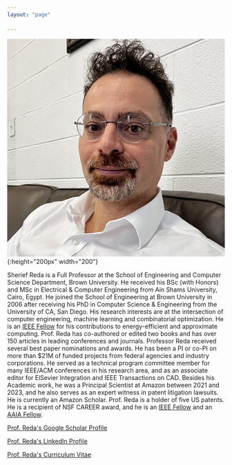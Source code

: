 ```yaml
---
layout: "page"

---
```




![](/members/sreda_mini.jpg){:height="200px" width="200"} 


Sherief Reda is a Full Professor at the School of Engineering and Computer Science Department, Brown University. He received his BSc (with Honors) and MSc in Electrical & Computer Engineering from Ain Shams University, Cairo, Egypt. He joined the School of Engineering at Brown University in 2006 after receiving his PhD in Computer Science & Engineering from the University of CA, San Diego. His research interests are at the intersection of computer engineering, machine learning and combinatorial optimization. He is an [IEEE Fellow](https://www.computer.org/press-room/2022-news/ieee-computer-society-announces-2023-class-of-fellows) for his contributions to energy-efficient and approximate computing.   Prof. Reda has co-authored or edited two books and has over 150 articles in leading conferences and journals. Professor Reda received several best paper nominations and awards. He has been a PI or co-PI on more than $21M of funded projects from federal agencies and industry corporations.  He served as a technical program committee member for many IEEE/ACM conferences in his research area, and as an associate editor for ElSevier Integration and IEEE Transactions on CAD.  Besides his Academic work, he was a Principal Scientist at Amazon between 2021 and 2023, and he also serves as an expert witness in patent litigation lawsuits. He is currently an Amazon Scholar. Prof. Reda is a holder of five US patents. He is a recipient of NSF CAREER award, and he is an [IEEE Fellow](https://www.computer.org/press-room/2022-news/ieee-computer-society-announces-2023-class-of-fellows) and an [AAIA Fellow](https://aaia-ai.org/fellows?words=Sherief%20Reda). 

[Prof. Reda's Google Scholar Profile](https://scholar.google.com/citations?user=p69MQp4AAAAJ&hl=en&oi=ao)

[Prof. Reda's LinkedIn Profile](https://www.linkedin.com/in/sherief-reda-59a37218/) 

[Prof. Reda's Curriculum Vitae](https://vivo.brown.edu/docs/s/sreda_cv.pdf?dt=524816356)
